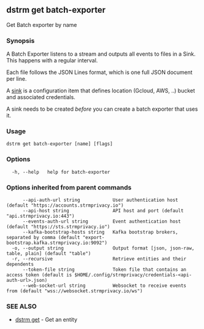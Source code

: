 ## dstrm get batch-exporter

Get Batch exporter by name

### Synopsis

A Batch Exporter listens to a stream and outputs all events to files in
a Sink. This happens with a regular interval.

Each file follows the JSON Lines format, which is one full JSON document
per line.

A [sink](sink.md) is a configuration item that defines location
(Gcloud, AWS, ..) bucket and associated credentials.

A sink needs to be created *before* you can create a batch exporter that
uses it.

### Usage

```
dstrm get batch-exporter [name] [flags]
```

### Options

```
  -h, --help   help for batch-exporter
```

### Options inherited from parent commands

```
      --api-auth-url string            User authentication host (default "https://accounts.strmprivacy.io")
      --api-host string                API host and port (default "api.strmprivacy.io:443")
      --events-auth-url string         Event authentication host (default "https://sts.strmprivacy.io")
      --kafka-bootstrap-hosts string   Kafka bootstrap brokers, separated by comma (default "export-bootstrap.kafka.strmprivacy.io:9092")
  -o, --output string                  Output format [json, json-raw, table, plain] (default "table")
  -r, --recursive                      Retrieve entities and their dependents
      --token-file string              Token file that contains an access token (default is $HOME/.config/strmprivacy/credentials-<api-auth-url>.json)
      --web-socket-url string          Websocket to receive events from (default "wss://websocket.strmprivacy.io/ws")
```

### SEE ALSO

* [dstrm get](dstrm_get.md)	 - Get an entity

